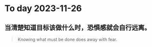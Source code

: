 
# To day 2023-11-26


## 当清楚知道目标该做什么时，恐惧感就会自行远离。
>  Knowing what must be done does away with fear. 

    